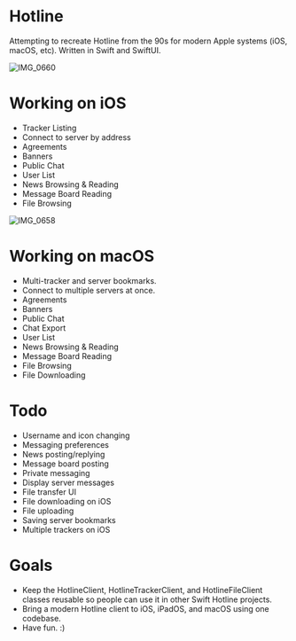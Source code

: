 # Hotline
Attempting to recreate Hotline from the 90s for modern Apple systems (iOS, macOS, etc).
Written in Swift and SwiftUI.

![IMG_0660](https://github.com/mierau/hotline/assets/55453/0382a669-4a95-4382-b476-60f9417092d4)

# Working on iOS
- Tracker Listing
- Connect to server by address
- Agreements
- Banners
- Public Chat
- User List
- News Browsing & Reading
- Message Board Reading
- File Browsing

![IMG_0658](https://github.com/mierau/hotline/assets/55453/8d9fd292-80b7-4c3a-b1a2-6311994ec8e7)

# Working on macOS
- Multi-tracker and server bookmarks.
- Connect to multiple servers at once.
- Agreements
- Banners
- Public Chat
- Chat Export
- User List
- News Browsing & Reading
- Message Board Reading
- File Browsing
- File Downloading

# Todo
- Username and icon changing
- Messaging preferences
- News posting/replying
- Message board posting
- Private messaging
- Display server messages
- File transfer UI
- File downloading on iOS
- File uploading
- Saving server bookmarks
- Multiple trackers on iOS

# Goals
- Keep the HotlineClient, HotlineTrackerClient, and HotlineFileClient classes reusable so people can use it in other Swift Hotline projects.
- Bring a modern Hotline client to iOS, iPadOS, and macOS using one codebase.
- Have fun. :)

